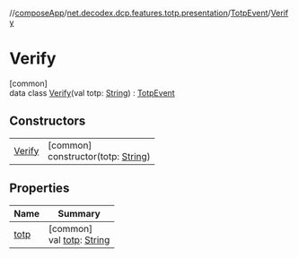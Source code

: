 //[composeApp](../../../../index.md)/[net.decodex.dcp.features.totp.presentation](../../index.md)/[TotpEvent](../index.md)/[Verify](index.md)

# Verify

[common]\
data class [Verify](index.md)(val totp: [String](https://kotlinlang.org/api/latest/jvm/stdlib/kotlin/-string/index.html)) : [TotpEvent](../index.md)

## Constructors

| | |
|---|---|
| [Verify](-verify.md) | [common]<br>constructor(totp: [String](https://kotlinlang.org/api/latest/jvm/stdlib/kotlin/-string/index.html)) |

## Properties

| Name | Summary |
|---|---|
| [totp](totp.md) | [common]<br>val [totp](totp.md): [String](https://kotlinlang.org/api/latest/jvm/stdlib/kotlin/-string/index.html) |

